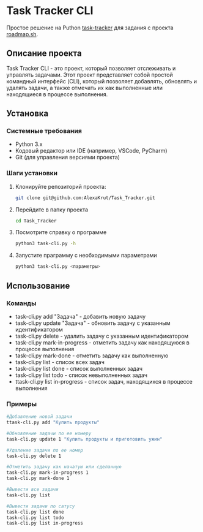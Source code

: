 # Task Tracker CLI

Простое решение на Puthon [task-tracker](https://roadmap.sh/projects/task-tracker) для задания с проекта [roadmap.sh](https://roadmap.sh/).

## Описание проекта
Task Tracker CLI - это проект, который позволяет отслеживать и управлять задачами. Этот проект представляет собой простой командный интерфейс (CLI), который позволяет добавлять, обновлять и удалять задачи, а также отмечать их как выполненные или находящиеся в процессе выполнения.

## Установка

### Системные требования
- Python 3.x
- Кодовый редактор или IDE (например, VSCode, PyCharm)
- Git (для управления версиями проекта)

### Шаги установки
1. Клонируйте репозиторий проекта: 
   ```bash
   git clone git@github.com:AlexaKrut/Task_Tracker.git  
2. Перейдите в папку проекта
   ```bash
   cd Task_Tracker
3. Посмотрите справку о программе
   ```bash
   python3 task-cli.py -h
4. Запустите праграмму с необходимыми параметрами
   ```bash
   python3 task-cli.py <параметры>

## Использование

### Команды
- task-cli.py add "Задача" - добавить новую задачу
- task-cli.py update <id> "Задача" - обновить задачу с указанным идентификатором
- task-cli.py delete <id> - удалить задачу с указанным идентификатором
- task-cli.py mark-in-progress <id> - отметить задачу как находящуюся в процессе выполнения
- task-cli.py mark-done <id> - отметить задачу как выполненную
- task-cli.py list - список всех задач
- task-cli.py list done - список выполненных задач
- task-cli.py list todo - список невыполненных задач
- ttask-cli.py list in-progress - список задач, находящихся в процессе выполнения

### Примеры
   ```bash
  #Добавление новой задачи
  ttask-cli.py add "Купить продукты"

  #Обновление задачи по ее номеру
  task-cli.py update 1 "Купить продукты и приготовить ужин"

  #Удаление задачи по ее номер
  task-cli.py delete 1

  #Отметить задачу как начатую или сделанную
  task-cli.py mark-in-progress 1
  task-cli.py mark-done 1

  #Вывести все задачи
  task-cli.py list

  #Вывести задачи по сатусу
  task-cli.py list done
  task-cli.py list todo
  task-cli.py list in-progress
